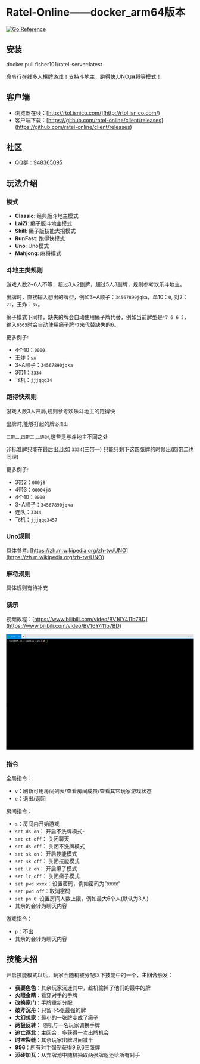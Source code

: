 # Ratel-Online——docker_arm64版本
[![Go Reference](https://pkg.go.dev/badge/github.com/ratel-online/server.svg)](https://pkg.go.dev/github.com/ratel-online/server)

## 安装
docker pull fisher101/ratel-server:latest

命令行在线多人棋牌游戏！支持斗地主，跑得快,UNO,麻将等模式！
## 客户端
- 浏览器在线：[http://rtol.isnico.com/](http://rtol.isnico.com/)
- 客户端下载：[https://github.com/ratel-online/client/releases](https://github.com/ratel-online/client/releases)

## 社区
- QQ群：[948365095](https://jq.qq.com/?_wv=1027&k=OhGYB1EC)
## 玩法介绍
### 模式
- **Classic**: 经典版斗地主模式
- **LaiZi**: 癞子版斗地主模式
- **Skill**: 癞子版技能大招模式
- **RunFast**: 跑得快模式
- **Uno**: Uno模式
- **Mahjong**: 麻将模式

### 斗地主类规则
游戏人数2~6人不等，超过3人2副牌，超过5人3副牌，规则参考欢乐斗地主。

出牌时，直接输入想出的牌型，例如3~A顺子：`34567890jqka`，单10：`0`, 对2：`22`，王炸：`sx`。

癞子模式下同样，缺失的牌会自动使用癞子牌代替，例如当前牌型是``*7 6 6 5``，输入``6665``时会自动使用癞子牌``*7``来代替缺失的6。

更多例子:
- 4个10：`0000`
- 王炸：`sx`
- 3~A顺子：`34567890jqka`
- 3带1：`3334`
- 飞机：`jjjqqq34`

### 跑得快规则
游戏人数3人开局,规则参考欢乐斗地主的跑得快

出牌时,能够打起的牌`必须出`

`三带二`,`四带三`,`二连对`,这些是与斗地主不同之处

非标准牌只能在最后出,比如 `3334`(三带一) 只能只剩下这四张牌的时候出(四带二也同理)

更多例子:
- 3带2：`000j8`
- 4带3：`00004j8`
- 4个10：`0000`
- 3~A顺子：`34567890jqka`
- 连队：`3344`
- 飞机：`jjjqqq3457`

### Uno规则
具体参考: [https://zh.m.wikipedia.org/zh-tw/UNO](https://zh.m.wikipedia.org/zh-tw/UNO)

### 麻将规则
具体规则有待补充

### 演示
视频教程：[https://www.bilibili.com/video/BV16Y411b7BD](https://www.bilibili.com/video/BV16Y411b7BD)

![demo](demo.gif)
### 指令 
全局指令：
- `v`：刷新可用房间列表/查看房间成员/查看其它玩家游戏状态
- `e`：退出/返回

房间指令：
- `s`：房间内开始游戏
- `set ds on`： 开启不洗牌模式-
- `set ct off`： 关闭聊天
- `set ds off`： 关闭不洗牌模式
- `set sk on`： 开启技能模式
- `set sk off`： 关闭技能模式
- `set lz on`： 开启癞子模式
- `set lz off`： 关闭癞子模式
- `set pwd xxxx`：设置密码，例如密码为"xxxx"
- `set pwd off`：取消密码
- `set pn 6`: 设置房间人数上限，例如最大6个人(默认为3人)
- 其余的会转为聊天内容

游戏指令：
- `p`：不出
- 其余的会转为聊天内容

## 技能大招
开启技能模式以后，玩家会随机被分配以下技能中的一个，**主回合**触发：
- **我要色色**：其余玩家沉迷其中，趁机偷掉了他们的最牛的牌
- **火眼金睛**：看穿对手的手牌
- **改换家门**：手牌重新分配
- **破斧沉舟**：只留下5张最强的牌
- **大幻想家**：最小的一张牌变成了癞子
- **两极反转**： 随机与一名玩家调换手牌
- **追亡逐北**：主回合，多获得一次出牌机会
- **时空裂缝**：其余玩家出牌时间减半
- **996**：所有对手强制获得9,9,6三张牌
- **添砖加瓦**：从弃牌池中随机抽取两张牌返还给所有对手
